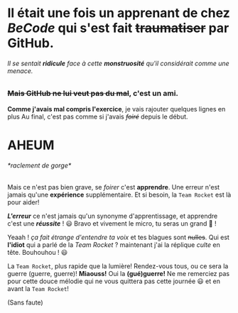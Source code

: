 # Il était une fois un **apprenant** de chez _BeCode_ qui s'est fait ~~traumatiser~~ par GitHub.
###### Il se sentait **__ridicule__** face à cette **monstruosité** qu'il considérait comme une menace.
### **~~Mais GitHub ne lui veut pas du mal~~**, c'est un **ami**.


**__Comme j'avais mal compris l'exercice__**, je vais rajouter quelques lignes en plus
Au final, c'est pas comme si j'avais ~~_foiré_~~ depuis le début.

# AHEUM 
###### \*raclement de gorge*

Mais ce n'est pas bien grave, se *foirer* c'est **apprendre**.
Une erreur n'est jamais qu'une **expérience** supplémentaire.
Et si besoin, la `Team Rocket` est là pour aider!

**_L'erreur_** ce n'est jamais qu'un synonyme d'apprentissage, et apprendre c'est une **_réussite_** ! :smiley:
Bravo et vivement le micro, tu seras un grand :dragon: ! 

Yeaah ! *ça fait étrange d'entendre ta voix* et tes blagues sont ~~nulles~~.
Qui est __l'idiot__ qui a parlé de la *Team Rocket* ? maintenant j'ai la réplique *_culte_* en tête. 
Bouhouhou ! :smiley:

La `Team Rocket`, plus rapide que la lumière! Rendez-vous tous, ou ce sera la guerre (guerre, guerre)! **Miaouss!** Oui la __(gué)guerre!__
Ne me remerciez pas pour cette douce mélodie qui ne vous quittera pas cette journée :smiley: et en avant la  `Team Rocket`!

(Sans faute)